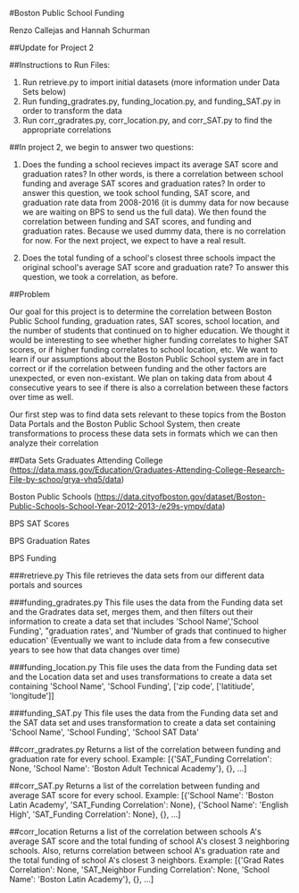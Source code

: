 #Boston Public School Funding

Renzo Callejas and Hannah Schurman

##Update for Project 2

##Instructions to Run Files:
1. Run retrieve.py to import initial datasets (more information under Data Sets below)
2. Run funding_gradrates.py, funding_location.py, and funding_SAT.py in order to transform the data 
3. Run corr_gradrates.py, corr_location.py, and corr_SAT.py to find the appropriate correlations

##In project 2, we begin to answer two questions:
1. Does the funding a school recieves impact its average SAT score and graduation rates? In other words, is there a correlation between school funding and average SAT scores and graduation rates?
In order to answer this question, we took school funding, SAT score, and graduation rate data from 2008-2016 (it is dummy data for now because we are waiting on BPS to send us the full data). We then found the correlation between funding and SAT scores, and funding and graduation rates. Because we used dummy data, there is no correlation for now. For the next project, we expect to have a real result.

2. Does the total funding of a school's closest three schools impact the original school's average SAT score and graduation rate? 
To answer this question, we took a correlation, as before.

##Problem

Our goal for this project is to determine the correlation between Boston Public School funding, graduation rates, SAT scores, school location, and the number of students that continued on to higher education. We thought it would be interesting to see whether higher funding correlates to higher SAT scores, or if higher funding correlates to school location, etc. We want to learn if our assumptions about the Boston Public School system are in fact correct or if the correlation between funding and the other factors are unexpected, or even non-existant. We plan on taking data from about 4 consecutive years to see if there is also a correlation between these factors over time as well.   

Our first step was to find data sets relevant to these topics from the Boston Data Portals and the Boston Public School System, then create transformations to process these data sets in formats which we can then analyze their correlation


##Data Sets
Graduates Attending College (https://data.mass.gov/Education/Graduates-Attending-College-Research-File-by-schoo/grya-vhq5/data)

Boston Public Schools (https://data.cityofboston.gov/dataset/Boston-Public-Schools-School-Year-2012-2013-/e29s-ympv/data)

BPS SAT Scores

BPS Graduation Rates

BPS Funding

###retrieve.py
This file retrieves the data sets from our different data portals and sources

###funding_gradrates.py
This file uses the data from the Funding data set and the Gradrates data set, merges them, and then filters out their information to create a data set that includes 'School Name','School Funding', "graduation rates', and 'Number of grads that continued to higher education'
(Eventually we want to include data from a few consecutive years to see how that data changes over time)

###funding_location.py
This file uses the data from the Funding data set and the Location data set and uses transformations to create a data set containing 'School Name', 'School Funding', ['zip code', ['latitiude', 'longitude']]

###funding_SAT.py
This file uses the data from the Funding data set and the SAT data set and uses transformation to create a data set containing 'School Name', 'School Funding', 'School SAT Data'

##corr_gradrates.py
Returns a list of the correlation between funding and graduation rate for every school. Example: [{'SAT_Funding Correlation': None, 'School Name': 'Boston Adult Technical Academy'}, {}, ...]

##corr_SAT.py
Returns a list of the correlation between funding and average SAT score for every school. Example:
[{'School Name': 'Boston Latin Academy', 'SAT_Funding Correlation': None}, {'School Name': 'English High', 'SAT_Funding Correlation': None}, {}, ...]

##corr_location
Returns a list of the correlation between schools A's average SAT score and the total funding of school A's closest 3 neighboring schools. Also, returns correlation between school A's graduation rate and the total funding of school A's closest 3 neighbors. Example:
[{'Grad Rates Correlation': None, 'SAT_Neighbor Funding Correlation': None, 'School Name': 'Boston Latin Academy'}, {}, ...]
